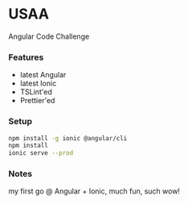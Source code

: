 # USAA

Angular Code Challenge

### Features

- latest Angular
- latest Ionic
- TSLint'ed
- Prettier'ed

### Setup

```bash
npm install -g ionic @angular/cli
npm install
ionic serve --prod
```

### Notes

my first go @ Angular + Ionic, much fun, such wow!
